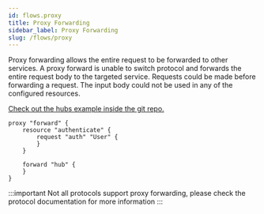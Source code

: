 ```yaml
---
id: flows.proxy
title: Proxy Forwarding
sidebar_label: Proxy Forwarding
slug: /flows/proxy
---
```


Proxy forwarding allows the entire request to be forwarded to other services. A proxy forward is unable to switch protocol and forwards the entire request body to the targeted service. Requests could be made before forwarding a request. The input body could not be used in any of the configured resources.

[Check out the hubs example inside the git repo.](https://github.com/jexia/semaphore/tree/master/examples/multiple-gateways)

```hcl
proxy "forward" {
	resource "authenticate" {
		request "auth" "User" {
		}
	}

	forward "hub" {
	}
}
```

:::important
Not all protocols support proxy forwarding, please check the protocol documentation for more information
:::